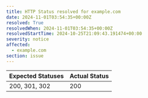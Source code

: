 ```yaml
---
title: HTTP Status resolved for example.com
date: 2024-11-01T03:54:35+00:00Z
resolved: True
resolvedWhen: 2024-11-01T03:54:35+00:00Z
resolvedStartTime: 2024-10-25T21:09:43.191474+00:00
severity: notice
affected:
  - example.com
section: issue
---
```


| Expected Statuses | Actual Status  |
|-------------------|----------------|
| 200, 301, 302 | 200 |
